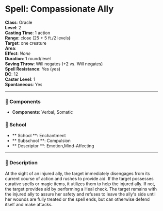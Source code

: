 
# Spell: Compassionate Ally
**Class**: Oracle  
**Level**: 2  
**Casting Time**: 1 action  
**Range**: close (25 + 5 ft./2 levels)  
**Target**: one creature  
**Area**:   
**Effect**: _None_  
**Duration**: 1 round/level  
**Saving Throw**: Will negates (+2 vs. Will negates)  
**Spell Resistance**: Yes (yes)  
**DC**: 12  
**Caster Level**: 1  
**Spontaneous**: Yes

---

### 🔮 Components
- **Components**: Verbal, Somatic

### 🏫 School
- ** School **: Enchantment
- ** Subschool **: Compulsion
- ** Descriptor **: Emotion,Mind-Affecting
---

### 📜 Description
At the sight of an injured ally, the target immediately disengages from its current course of action and rushes to provide aid. If the target possesses curative spells or magic items, it utilizes them to help the injured ally. If not, the target provides aid by performing a Heal check. The target remains with the injured ally to assure her safety and refuses to leave the ally's side until her wounds are fully treated or the spell ends, but can otherwise defend itself and make attacks.
